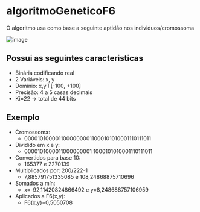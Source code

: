 # algoritmoGeneticoF6

O algoritmo usa como base a seguinte aptidão nos individuos/cromossoma

![image](https://user-images.githubusercontent.com/48679801/181824678-723899ef-67a6-4e3d-87ab-860f6b23d710.png)

## Possui as seguintes caracteristicas
* Binária codificando real
* 2 Variáveis: x, y
* Domínio: x,y Î [-100, +100]
* Precisão: 4 a 5 casas decimais
* Ki=22 -> total de 44 bits

## Exemplo
* Cromossoma:
  - 00001010000110000000011000101010001110111011
* Dividido em x e y:
  - 0000101000011000000001 1000101010001110111011
* Convertidos para base 10:
  - 165377 e 2270139
* Multiplicados por: 200/222-1
  - 7,885791751335085 e 108,24868875710696
* Somados a mín:
  - x=-92,11420824866492 e y=8,248688757106959
* Aplicados a F6(x,y):
  - F6(x,y)=0,5050708
